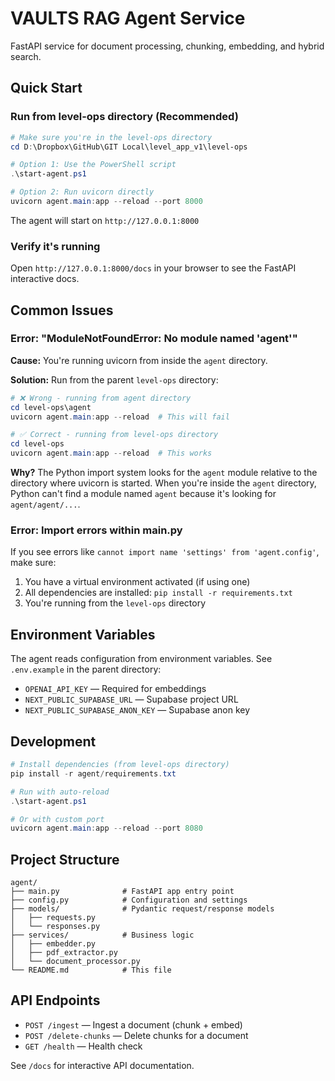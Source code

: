 # VAULTS RAG Agent Service

FastAPI service for document processing, chunking, embedding, and hybrid search.

## Quick Start

### Run from level-ops directory (Recommended)

```powershell
# Make sure you're in the level-ops directory
cd D:\Dropbox\GitHub\GIT Local\level_app_v1\level-ops

# Option 1: Use the PowerShell script
.\start-agent.ps1

# Option 2: Run uvicorn directly
uvicorn agent.main:app --reload --port 8000
```

The agent will start on `http://127.0.0.1:8000`

### Verify it's running

Open `http://127.0.0.1:8000/docs` in your browser to see the FastAPI interactive docs.

## Common Issues

### Error: "ModuleNotFoundError: No module named 'agent'"

**Cause:** You're running uvicorn from inside the `agent` directory.

**Solution:** Run from the parent `level-ops` directory:

```powershell
# ❌ Wrong - running from agent directory
cd level-ops\agent
uvicorn agent.main:app --reload  # This will fail

# ✅ Correct - running from level-ops directory
cd level-ops
uvicorn agent.main:app --reload  # This works
```

**Why?** The Python import system looks for the `agent` module relative to the directory where uvicorn is started. When you're inside the `agent` directory, Python can't find a module named `agent` because it's looking for `agent/agent/...`.

### Error: Import errors within main.py

If you see errors like `cannot import name 'settings' from 'agent.config'`, make sure:

1. You have a virtual environment activated (if using one)
2. All dependencies are installed: `pip install -r requirements.txt`
3. You're running from the `level-ops` directory

## Environment Variables

The agent reads configuration from environment variables. See `.env.example` in the parent directory:

- `OPENAI_API_KEY` — Required for embeddings
- `NEXT_PUBLIC_SUPABASE_URL` — Supabase project URL
- `NEXT_PUBLIC_SUPABASE_ANON_KEY` — Supabase anon key

## Development

```powershell
# Install dependencies (from level-ops directory)
pip install -r agent/requirements.txt

# Run with auto-reload
.\start-agent.ps1

# Or with custom port
uvicorn agent.main:app --reload --port 8080
```

## Project Structure

```
agent/
├── main.py              # FastAPI app entry point
├── config.py            # Configuration and settings
├── models/              # Pydantic request/response models
│   ├── requests.py
│   └── responses.py
├── services/            # Business logic
│   ├── embedder.py
│   ├── pdf_extractor.py
│   └── document_processor.py
└── README.md            # This file
```

## API Endpoints

- `POST /ingest` — Ingest a document (chunk + embed)
- `POST /delete-chunks` — Delete chunks for a document
- `GET /health` — Health check

See `/docs` for interactive API documentation.
